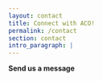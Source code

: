 ```yaml
---
layout: contact
title: Connect with ACO!
permalink: /contact
section: contact
intro_paragraph: |
---
```


**Send us a message**
